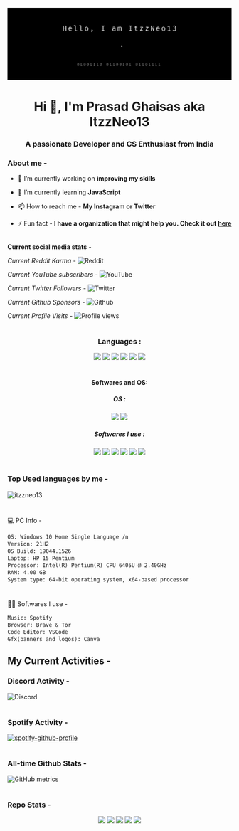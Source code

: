 
![Header](./github-header.png)

<h1 align="center">Hi 👋, I'm Prasad Ghaisas aka ItzzNeo13</h1>
<h3 align="center">A passionate Developer and CS Enthusiast from India</h3>

### About me -
- 🔭 I’m currently working on **improving my skills**

- 🌱 I’m currently learning **JavaScript**

- 📫 How to reach me - **My Instagram or Twitter**

- ⚡ Fun fact - **I have a organization that might help you. Check it out [here](https://github.com/TheMarkdownNerds)**

##
**Current social media stats** -

_Current Reddit Karma_ - ![Reddit](https://img.shields.io/reddit/user-karma/combined/neomaster13?style=social)

_Current YouTube subscribers_ - ![YouTube](https://img.shields.io/youtube/channel/subscribers/UCQk5c315mey6VOzdB8Rhs5w?style=social)

_Current Twitter Followers_ - ![Twitter](https://img.shields.io/twitter/follow/itzzneo13?style=social)

_Current Github Sponsors_ - ![Github](https://img.shields.io/github/sponsors/Itzzneo13)

_Current Profile Visits_ - ![Profile views](https://gpvc.arturio.dev/ItzzNeo13)

#

<h3 align="center">Languages :</h3>
<div align="center">
<img src="https://img.shields.io/badge/Python-3776AB?style=for-the-badge&logo=python&logoColor=white">
<img src="https://img.shields.io/badge/HTML-239120?style=for-the-badge&logo=html5&logoColor=white">
<img src="https://img.shields.io/badge/CSS-239120?&style=for-the-badge&logo=css3&logoColor=white">
<img src="https://img.shields.io/badge/JavaScript-F7DF1E?style=for-the-badge&logo=javascript&logoColor=black">
<img src="https://img.shields.io/badge/Markdown-000000?style=for-the-badge&logo=markdown&logoColor=white">
<img src="https://img.shields.io/badge/Tailwind_CSS-38B2AC?style=for-the-badge&logo=tailwind-css&logoColor=white">
</div>

#
<h4 align="center"> Softwares and OS:</h4>
<h5 align="center"> OS :</h5>
<div align="center">
<img src="https://img.shields.io/badge/Android-3DDC84?style=for-the-badge&logo=android&logoColor=white">
<img src="https://img.shields.io/badge/Windows-0078D6?style=for-the-badge&logo=windows&logoColor=white">
 <h5 align="center"> Softwares I use :</h5>
<img src="https://img.shields.io/badge/Spotify-1ED760?&style=for-the-badge&logo=spotify&logoColor=white">
<img src="https://img.shields.io/badge/Steam-000000?style=for-the-badge&logo=steam&logoColor=white">
<img src="https://img.shields.io/badge/Microsoft-666666?style=for-the-badge&logo=microsoft&logoColor=white">
<img src="https://img.shields.io/badge/YouTube-FF0000?style=for-the-badge&logo=youtube&logoColor=white">
<img src="https://img.shields.io/badge/YouTube_Gaming-FF0000?style=for-the-badge&logo=youtube-gaming&logoColor=white">
<img src="https://img.shields.io/badge/Discord-7289DA?style=for-the-badge&logo=discord&logoColor=white">

</div>

#

### Top Used languages by me - 
<p><img align="center" src="https://github-readme-stats.vercel.app/api/top-langs?username=itzzneo13&show_icons=true&locale=en&layout=compact" alt="itzzneo13" /></p>

#

💻 PC Info -

 ```
 OS: Windows 10 Home Single Language /n
 Version: 21H2
 OS Build: 19044.1526 
 Laptop: HP 15 Pentium 
 Processor: Intel(R) Pentium(R) CPU 6405U @ 2.40GHz
 RAM: 4.00 GB
 System type: 64-bit operating system, x64-based processor
 ```
 #
 
 👨‍💻 Softwares I use -
 ```
 Music: Spotify
 Browser: Brave & Tor
 Code Editor: VSCode
 Gfx(banners and logos): Canva
```

## My Current Activities -

### Discord Activity -
![Discord](https://discord.c99.nl/widget/theme-1/756200102342688788.png)
#

### Spotify Activity - 

[![spotify-github-profile](https://spotify-github-profile.vercel.app/api/view?uid=dc90xmqlj32pxk5pqxwdyxt8w&cover_image=false&theme=default&bar_color=e5f0f0&bar_color_cover=false)](https://spotify-github-profile.vercel.app/api/view?uid=dc90xmqlj32pxk5pqxwdyxt8w&redirect=true)

#


### All-time Github Stats -
![GitHub metrics](https://metrics.lecoq.io/ItzzNeo13)  

#
### Repo Stats - 
<div align="center">
<img src="https://img.shields.io/badge/Made%20with-Markdown-1f425f.svg">
<img src="https://img.shields.io/github/stars/ItzzNeo13/ItzzNeo13.svg">
<img src="https://img.shields.io/github/forks/ItzzNeo13/ItzzNeo13.svg">
<img src="https://img.shields.io/badge/Maintained%3F-yes-green.svg">
<img src="https://img.shields.io/github/license/ItzzNeo13/ItzzNeo13?style=for-the-badge">
</div>

#

 
